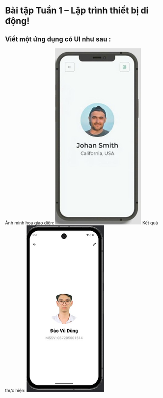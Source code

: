# Bài tập Tuần 1 – Lập trình thiết bị di động!
## Viết một ứng dụng có UI như sau :
Ảnh minh họa giao diện:
![UI Demo](./assets/ui.jpg)
Kết quả thực hiện:
![Kết Quả](./assets/ketqua.jpg)